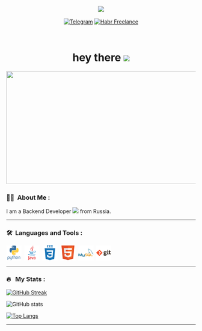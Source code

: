 
<p align="center"><img src="https://media.giphy.com/media/M9gbBd9nbDrOTu1Mqx/giphy.gif" width="100"/></p>
<p align="center">
<a href="https://t.me/jPlxg1n"><img src="https://img.shields.io/badge/Telegram-blue?style=for-the-badge&logo=telegram&logoColor=white" alt="Telegram"></a>
<a href="https://freelance.habr.com/freelancers/wObsertion__"><img src="https://img.shields.io/badge/Habr-freelance-green?style=for-the-badge&logo=habr&logoColor=white" alt="Habr Freelance"></a>
<p align="center"><img src="https://komarev.com/ghpvc/?username=rirxr&style=flat-square&color=blue" alt=""></p>

<h1 align="center">hey there <img src="https://media.giphy.com/media/hvRJCLFzcasrR4ia7z/giphy.gif" width="40"></h1>

<p align="center"><img src="https://media.giphy.com/media/dWesBcTLavkZuG35MI/giphy.gif" width="600" height="300"  /></p>

### :woman_technologist: &nbsp;About Me :

I am a Backend Developer <img src="https://media.giphy.com/media/WUlplcMpOCEmTGBtBW/giphy.gif" width="30"> from Russia.

---

### 🛠 &nbsp;Languages and Tools :

<p>
<img src="https://github.com/devicons/devicon/blob/master/icons/python/python-original-wordmark.svg" title="Python" alt="Python" width="40" height="40"/>&nbsp;
<img src="https://github.com/devicons/devicon/blob/master/icons/java/java-original-wordmark.svg" title="Java" alt="Java" width="40" height="40"/>&nbsp;
<img src="https://github.com/devicons/devicon/blob/master/icons/css3/css3-plain-wordmark.svg"  title="CSS3" alt="CSS" width="40" height="40"/>&nbsp;
<img src="https://github.com/devicons/devicon/blob/master/icons/html5/html5-original.svg" title="HTML5" alt="HTML" width="40" height="40"/>&nbsp;
<img src="https://github.com/devicons/devicon/blob/master/icons/mysql/mysql-original-wordmark.svg" title="MySQL"  alt="MySQL" width="40" height="40"/>&nbsp;
<img src="https://github.com/devicons/devicon/blob/master/icons/git/git-original-wordmark.svg" title="Git" **alt="Git" width="40" height="40"/>&nbsp;
</p>

---

### 🔥 &nbsp; My Stats :
[![GitHub Streak](http://github-readme-streak-stats.herokuapp.com?user=rirxr&theme=dark&background=000000)](https://git.io/streak-stats)

![GitHub stats](https://github-readme-stats.vercel.app/api?username=rirxr&show_icons=true&bg_color=000000&theme=radical)

[![Top Langs](https://github-readme-stats.vercel.app/api/top-langs/?username=rirxr&layout=compact&theme=vision-friendly-dark)](https://github.com/anuraghazra/github-readme-stats)

---

